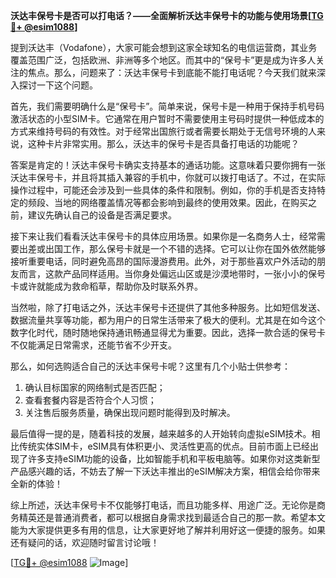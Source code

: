 **沃达丰保号卡是否可以打电话？——全面解析沃达丰保号卡的功能与使用场景[[TG💪+ @esim1088](https://t.me/s/esim1088)]**

提到沃达丰（Vodafone），大家可能会想到这家全球知名的电信运营商，其业务覆盖范围广泛，包括欧洲、非洲等多个地区。而其中的“保号卡”更是成为许多人关注的焦点。那么，问题来了：沃达丰保号卡到底能不能打电话呢？今天我们就来深入探讨一下这个问题。

首先，我们需要明确什么是“保号卡”。简单来说，保号卡是一种用于保持手机号码激活状态的小型SIM卡。它通常在用户暂时不需要使用主号码时提供一种低成本的方式来维持号码的有效性。对于经常出国旅行或者需要长期处于无信号环境的人来说，这种卡片非常实用。那么，沃达丰的保号卡是否具备打电话的功能呢？

答案是肯定的！沃达丰保号卡确实支持基本的通话功能。这意味着只要你拥有一张沃达丰保号卡，并且将其插入兼容的手机中，你就可以拨打电话了。不过，在实际操作过程中，可能还会涉及到一些具体的条件和限制。例如，你的手机是否支持特定的频段、当地的网络覆盖情况等都会影响到最终的使用效果。因此，在购买之前，建议先确认自己的设备是否满足要求。

接下来让我们看看沃达丰保号卡的具体应用场景。如果你是一名商务人士，经常需要出差或出国工作，那么保号卡就是一个不错的选择。它可以让你在国外依然能够接听重要电话，同时避免高昂的国际漫游费用。此外，对于那些喜欢户外活动的朋友而言，这款产品同样适用。当你身处偏远山区或是沙漠地带时，一张小小的保号卡或许就能成为救命稻草，帮助你及时联系外界。

当然啦，除了打电话之外，沃达丰保号卡还提供了其他多种服务。比如短信发送、数据流量共享等功能，都为用户的日常生活带来了极大的便利。尤其是在如今这个数字化时代，随时随地保持通讯畅通显得尤为重要。因此，选择一款合适的保号卡不仅能满足日常需求，还能节省不少开支。

那么，如何选购适合自己的沃达丰保号卡呢？这里有几个小贴士供参考：
1. 确认目标国家的网络制式是否匹配；
2. 查看套餐内容是否符合个人习惯；
3. 关注售后服务质量，确保出现问题时能得到及时解决。

最后值得一提的是，随着科技的发展，越来越多的人开始转向虚拟eSIM技术。相比传统实体SIM卡，eSIM具有体积更小、灵活性更高的优点。目前市面上已经出现了许多支持eSIM功能的设备，比如智能手机和平板电脑等。如果你对这类新型产品感兴趣的话，不妨去了解一下沃达丰推出的eSIM解决方案，相信会给你带来全新的体验！

综上所述，沃达丰保号卡不仅能够打电话，而且功能多样、用途广泛。无论你是商务精英还是普通消费者，都可以根据自身需求找到最适合自己的那一款。希望本文能为大家提供更多有用的信息，让大家更好地了解并利用好这一便捷的服务。如果还有疑问的话，欢迎随时留言讨论哦！

[[TG💪+ @esim1088](https://t.me/s/esim1088) ![Image](https://i.postimg.cc/4NQfJmqS/Snipaste-2025-05-13-00-14-12.png)]